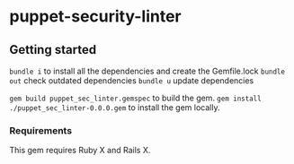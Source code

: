 # puppet-security-linter


## Getting started

`bundle i` to install all the dependencies and create the Gemfile.lock
`bundle out` check outdated dependencies
`bundle u` update dependencies 

`gem build puppet_sec_linter.gemspec` to build the gem.
`gem install ./puppet_sec_linter-0.0.0.gem` to install the gem locally.

### Requirements
This gem requires Ruby X and Rails X.